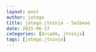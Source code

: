 ```yaml
---
layout: post
author: jotego
title: jotego.jtninja - 5a1beae
date: 2025-06-27
categories: [Arcade, jtninja]
tags: [jotego.jtninja]
---
```


